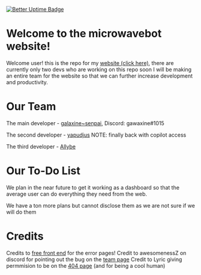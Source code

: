 [![Better Uptime Badge](https://betteruptime.com/status-badges/v1/monitor/c0q7.svg)](https://status.microwavebot.tech)
# Welcome to the microwavebot website!
Welcome user! this is the repo for my [website (click here)](https://microwavebot.tech), there are currently only two devs who are working on this repo soon I will be making an entire team for the website so that we can further increase development and productivity.

# Our Team
The main developer - [galaxine~senpai](https://github.com/galaxine-senpai), Discord: gawaxine#1015

The second developer - [yapudjus](https://github.com/yapudjus) NOTE: finally back with copilot access

The third developer - [Allybe](https://github.com/Allybe)

# Our To-Do List
We plan in the near future to get it working as a dashboard so that the average user can do everything they need from the web.

We have a ton more plans but cannot disclose them as we are not sure if we will do them

# Credits
Credits to [free front end](https://freefrontend.com) for the error pages!
Credit to awesomenessZ on discord for pointing out the bug on the [team page](https://microwavebot.tech/team)
Credit to Lyric giving permmision to be on the [404 page](https://microwavebot.tech/lyric) (and for being a cool human)
